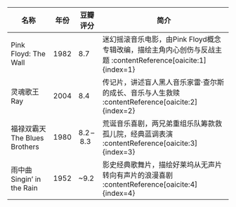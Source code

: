 | 名称 | 年份 | 豆瓣评分 | 简介 |  
|---|---|---|---|  
| Pink Floyd: The Wall | 1982 | 8.7 | 迷幻摇滚音乐电影，由Pink Floyd概念专辑改编，描绘主角内心创伤与反战主题 :contentReference\[oaicite:1\]{index=1} |  
| 灵魂歌王 Ray | 2004 | 8.4 | 传记片，讲述盲人黑人音乐家雷·查尔斯的成长、音乐与人生救赎 :contentReference\[oaicite:2\]{index=2} |  
| 福禄双霸天 The Blues Brothers | 1980 | 8.2 – 8.3 | 荒诞音乐喜剧，两兄弟重组乐队筹款救孤儿院，经典蓝调表演 :contentReference\[oaicite:3\]{index=3} |  
| 雨中曲 Singin’ in the Rain | 1952 | ~9.2 | 影史经典歌舞片，描绘好莱坞从无声片转向有声片的浪漫喜剧 :contentReference\[oaicite:4\]{index=4} |